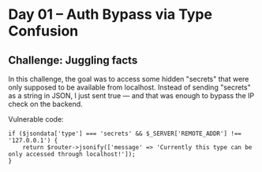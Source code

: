 
# Day 01 – Auth Bypass via Type Confusion
## Challenge: Juggling facts

In this challenge, the goal was to access some hidden "secrets" that were only supposed to be available from localhost.
Instead of sending "secrets" as a string in JSON, I just sent true — and that was enough to bypass the IP check on the backend.

Vulnerable code:
```
if ($jsondata['type'] === 'secrets' && $_SERVER['REMOTE_ADDR'] !== '127.0.0.1') {
    return $router->jsonify(['message' => 'Currently this type can be only accessed through localhost!']);
}
```
